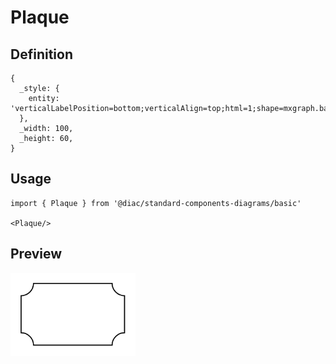 # Plaque

## Definition

```
{
  _style: { 
    entity: 'verticalLabelPosition=bottom;verticalAlign=top;html=1;shape=mxgraph.basic.plaque;dx=6;whiteSpace=wrap;',
  },
  _width: 100,
  _height: 60,
}
```

## Usage

```
import { Plaque } from '@diac/standard-components-diagrams/basic'

<Plaque/>
```

## Preview

<img src="./plaque.png" width="200"/>
